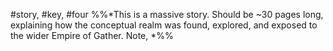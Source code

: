 #story, #key, #four
%%*This is a massive story. Should be ~30 pages long, explaining how the conceptual realm was found, explored, and exposed to the wider Empire of Gather. Note, *%% 